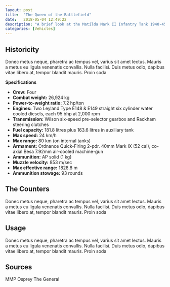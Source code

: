 ```yaml
---
layout: post
title:  "The Queen of the Battlefield"
date:   2018-05-04 12:49:22
description: "A brief look at the Matilda Mark II Infantry Tank 1940-45"
categories: [Vehicles]
---
```




Historicity
-------

Donec metus neque, pharetra ac tempus vel, varius sit amet lectus. Mauris a metus eu ligula venenatis convallis. Nulla facilisi. Duis metus odio, dapibus vitae libero at, tempor blandit mauris. Proin soda

**Specifications** 

+ **Crew:** Four
+ **Combat weight:** 26,924 kg      
+ **Power-to-weight ratio:** 7.2 hp/ton
+ **Engines:** Two Leyland Type E148 & E149 straight six cylinder water cooled diesels, each 95 bhp at 2,000 rpm
+ **Transmission:** Wilson six-speed pre-selector gearbox and Rackham steering clutches
+ **Fuel capacity:** 181.8 litres plus 163.6 litres in auxiliary tank
+ **Max speed:** 24 km/h
+ **Max range:** 80 km (on internal tanks)
+ **Armament:** Ordnance Quick-Firing 2-pdr. 40mm Mark IX (52 cal), co-axial Besa 7.92mm air-cooled machine-gun
+ **Ammunition:** AP solid (1 kg)
+ **Muzzle velocity:** 853 m/sec
+ **Max effective range:** 1828.8 m
+ **Ammunition stowage:** 93 rounds


The Counters
-------

Donec metus neque, pharetra ac tempus vel, varius sit amet lectus. Mauris a metus eu ligula venenatis convallis. Nulla facilisi. Duis metus odio, dapibus vitae libero at, tempor blandit mauris. Proin soda


Usage
-------

Donec metus neque, pharetra ac tempus vel, varius sit amet lectus. Mauris a metus eu ligula venenatis convallis. Nulla facilisi. Duis metus odio, dapibus vitae libero at, tempor blandit mauris. Proin soda

Sources
-------

MMP
Osprey
The General

